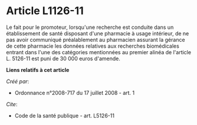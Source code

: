 # Article L1126-11

Le fait pour le promoteur, lorsqu'une recherche est conduite dans un établissement de santé disposant d'une pharmacie à usage
intérieur, de ne pas avoir communiqué préalablement au pharmacien assurant la gérance de cette pharmacie les données
relatives aux recherches biomédicales entrant dans l'une des catégories mentionnées au premier alinéa de l'article L. 5126-11
est puni de 30 000 euros d'amende.

**Liens relatifs à cet article**

_Créé par_:

  - Ordonnance n°2008-717 du 17 juillet 2008 - art. 1

_Cite_:

  - Code de la santé publique - art. L5126-11
